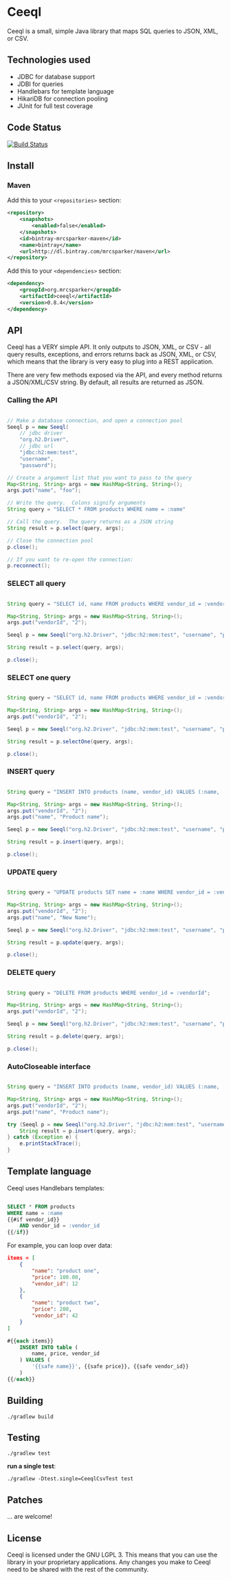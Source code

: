 # Ceeql

Ceeql is a small, simple Java library that maps SQL queries to JSON, XML, or CSV.

## Technologies used

* JDBC for database support
* JDBI for queries
* Handlebars for template language
* HikariDB for connection pooling
* JUnit for full test coverage

## Code Status

[![Build Status](https://travis-ci.org/mrcsparker/ceeql.svg?branch=master)](https://travis-ci.org/mrcsparker/ceeql)

## Install

### Maven

Add this to your `<repositories>` section:

```xml
<repository>
    <snapshots>
        <enabled>false</enabled>
    </snapshots>
    <id>bintray-mrcsparker-maven</id>
    <name>bintray</name>
    <url>http://dl.bintray.com/mrcsparker/maven</url>
</repository>
```

Add this to your `<dependencies>` section:

```xml
<dependency>
    <groupId>org.mrcsparker</groupId>
    <artifactId>ceeql</artifactId>
    <version>0.8.4</version>
</dependency>
```

## API

Ceeql has a VERY simple API.  It only outputs to JSON, XML, or CSV - all query results, exceptions, and errors returns back as JSON, XML, or CSV, which means that the library is very easy to plug into a REST application.

There are very few methods exposed via the API, and every method returns a JSON/XML/CSV string.  By default, all results are returned as JSON.

### Calling the API

```java

// Make a database connection, and open a connection pool
Seeql p = new Seeql(
    // jdbc driver
    "org.h2.Driver",
    // jdbc url		
    "jdbc:h2:mem:test",		
    "username", 
    "password");

// Create a argument list that you want to pass to the query
Map<String, String> args = new HashMap<String, String>();
args.put("name", "foo");

// Write the query.  Colons signify arguments
String query = "SELECT * FROM products WHERE name = :name"

// Call the query.  The query returns as a JSON string
String result = p.select(query, args);

// Close the connection pool
p.close();

// If you want to re-open the connection:
p.reconnect();

```

### SELECT all query

```java

String query = "SELECT id, name FROM products WHERE vendor_id = :vendorId";

Map<String, String> args = new HashMap<String, String>();
args.put("vendorId", "2");

Seeql p = new Seeql("org.h2.Driver", "jdbc:h2:mem:test", "username", "password");

String result = p.select(query, args);

p.close();

```

### SELECT one query

```java

String query = "SELECT id, name FROM products WHERE vendor_id = :vendorId";

Map<String, String> args = new HashMap<String, String>();
args.put("vendorId", "2");

Seeql p = new Seeql("org.h2.Driver", "jdbc:h2:mem:test", "username", "password");

String result = p.selectOne(query, args);

p.close();

```

### INSERT query

```java

String query = "INSERT INTO products (name, vendor_id) VALUES (:name, :vendorId)";

Map<String, String> args = new HashMap<String, String>();
args.put("vendorId", "2");
args.put("name", "Product name");

Seeql p = new Seeql("org.h2.Driver", "jdbc:h2:mem:test", "username", "password");

String result = p.insert(query, args);

p.close();

```

### UPDATE query

```java

String query = "UPDATE products SET name = :name WHERE vendor_id = :vendorId";

Map<String, String> args = new HashMap<String, String>();
args.put("vendorId", "2");
args.put("name", "New Name");

Seeql p = new Seeql("org.h2.Driver", "jdbc:h2:mem:test", "username", "password");

String result = p.update(query, args);

p.close();

```

### DELETE query

```java

String query = "DELETE FROM products WHERE vendor_id = :vendorId";

Map<String, String> args = new HashMap<String, String>();
args.put("vendorId", "2");

Seeql p = new Seeql("org.h2.Driver", "jdbc:h2:mem:test", "username", "password");

String result = p.delete(query, args);

p.close();

```

### AutoCloseable interface

```java

String query = "INSERT INTO products (name, vendor_id) VALUES (:name, :vendorId)";

Map<String, String> args = new HashMap<String, String>();
args.put("vendorId", "2");
args.put("name", "Product name");

try (Seeql p = new Seeql("org.h2.Driver", "jdbc:h2:mem:test", "username", "password")) {
    String result = p.insert(query, args);
} catch (Exception e) {
    e.printStackTrace();
}

```

## Template language

Ceeql uses Handlebars templates:

```sql

SELECT * FROM products
WHERE name = :name
{{#if vendor_id}}
    AND vendor_id = :vendor_id
{{/if}}

```

For example, you can loop over data:

```json
items = [
    {
        "name": "product one",
        "price": 100.00,
        "vendor_id": 12
    },
    {
        "name": "product two",
        "price": 200,
        "vendor_id": 42
    }
]
```

```sql
#{{each items}}
    INSERT INTO table (
        name, price, vendor_id
    ) VALUES (
        '{{safe name}}', {{safe price}}, {{safe vendor_id}} 
    )
{{/each}}
```

## Building

`./gradlew build`

## Testing

`./gradlew test`

__run a single test__:

`./gradlew -Dtest.single=CeeqlCsvTest test`

## Patches

... are welcome!

## License

Ceeql is licensed under the GNU LGPL 3.  This means that you can use the library in
your proprietary applications.  Any changes you make to Ceeql need to be shared with
the rest of the community.

